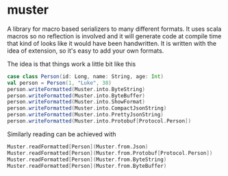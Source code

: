 muster
======

A library for macro based serializers to many different formats.
It uses scala macros so no reflection is involved and it will generate code at compile time
that kind of looks like it would have been handwritten.  It is written with the idea of extension, so it's easy to
add your own formats.

The idea is that things work a little bit like this

```scala
case class Person(id: Long, name: String, age: Int)
val person = Person(1, "Luke", 38)
person.writeFormatted(Muster.into.ByteString)
person.writeFormatted(Muster.into.ByteBuffer)
person.writeFormatted(Muster.into.ShowFormat)
person.writeFormatted(Muster.into.CompactJsonString)
person.writeFormatted(Muster.into.PrettyJsonString)
person.writeFormatted(Muster.into.Protobuf[Protocol.Person])
```


Similarly reading can be achieved with

```scala
Muster.readFormatted[Person](Muster.from.Json)
Muster.readFormatted[Person](Muster.from.Protobuf[Protocol.Person])
Muster.readFormatted[Person](Muster.from.ByteString)
Muster.readFormatted[Person](Muster.from.ByteBuffer)
```
